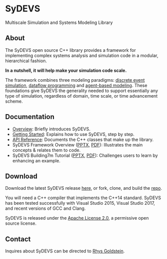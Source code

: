 # SyDEVS

Multiscale Simulation and Systems Modeling Library

## About

The SyDEVS open source C++ library provides a framework for implementing complex systems analysis and simulation code in a modular, hierarchical fashion.

**In a nutshell, it will help make your simulation code scale.**

The framework combines three modeling paradigms: [discrete event simulation](https://en.wikipedia.org/wiki/Discrete_event_simulation), [dataflow programming](https://en.wikipedia.org/wiki/Dataflow_programming) and [agent-based modeling](https://en.wikipedia.org/wiki/Agent-based_model). These foundations give SyDEVS the generality needed to support essentially any type of simulation, regardless of domain, time scale, or time advancement scheme.

## Documentation

- [Overview](overview.html): Briefly introduces SyDEVS.
- [Getting Started](getting_started/): Explains how to use SyDEVS, step by step.
- [API Reference](doc/html/index.html): Documents the C++ classes that make up the library.
- SyDEVS Framework Overview ([PPTX](doc/downloads/SyDEVS_Framework_Overview.pptx), [PDF](doc/downloads/SyDEVS_Framework_Overview.pdf)): Illustrates the main concepts & relates them to code.
- SyDEVS Building7m Tutorial ([PPTX](doc/downloads/SyDEVS_Building7m_Tutorial.pptx), [PDF](doc/downloads/SyDEVS_Building7m_Tutorial.pdf)): Challenges users to learn by enhancing an example.

## Download

Download the latest SyDEVS release [here](https://github.com/Autodesk/sydevs/releases), or fork, clone, and build the [repo](https://github.com/Autodesk/sydevs).

You will need a C++ compiler that implements the C++14 standard. SyDEVS has been tested successfully with Visual Studio 2015, Visual Studio 2017, and recent versions of GCC and Clang.

SyDEVS is released under the [Apache License 2.0](https://github.com/Autodesk/sydevs/blob/master/LICENSE.md), a permissive open source license.

## Contact

Inquires about SyDEVS can be directed to [Rhys Goldstein](https://autodeskresearch.com/people/rhys-goldstein).
